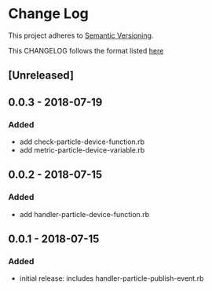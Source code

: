 # Change Log
This project adheres to [Semantic Versioning](http://semver.org/).

This CHANGELOG follows the format listed [here](https://github.com/sensu-plugins/community/blob/master/HOW_WE_CHANGELOG.md)

## [Unreleased]

## 0.0.3 - 2018-07-19
### Added
- add check-particle-device-function.rb
- add metric-particle-device-variable.rb

## 0.0.2 - 2018-07-15
### Added
- add handler-particle-device-function.rb

## 0.0.1 - 2018-07-15
### Added
- initial release: includes handler-particle-publish-event.rb


